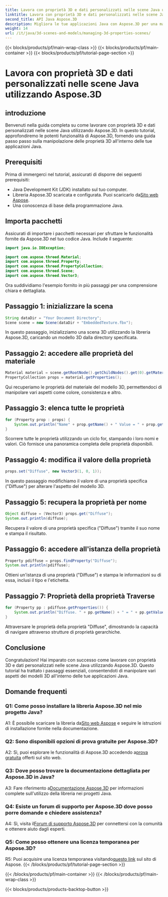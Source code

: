 ```yaml
---
title: Lavora con proprietà 3D e dati personalizzati nelle scene Java utilizzando Aspose.3D
linktitle: Lavora con proprietà 3D e dati personalizzati nelle scene Java utilizzando Aspose.3D
second_title: API Java Aspose.3D
description: Migliora le tue applicazioni Java con Aspose.3D per una manipolazione perfetta delle proprietà 3D. Segui il nostro tutorial per una guida passo passo.
weight: 14
url: /it/java/3d-scenes-and-models/managing-3d-properties-scenes/
---
```


{{< blocks/products/pf/main-wrap-class >}}
{{< blocks/products/pf/main-container >}}
{{< blocks/products/pf/tutorial-page-section >}}

# Lavora con proprietà 3D e dati personalizzati nelle scene Java utilizzando Aspose.3D

## introduzione

Benvenuti nella guida completa su come lavorare con proprietà 3D e dati personalizzati nelle scene Java utilizzando Aspose.3D. In questo tutorial, approfondiremo le potenti funzionalità di Aspose.3D, fornendo una guida passo passo sulla manipolazione delle proprietà 3D all'interno delle tue applicazioni Java.

## Prerequisiti

Prima di immergerci nel tutorial, assicurati di disporre dei seguenti prerequisiti:

- Java Development Kit (JDK) installato sul tuo computer.
-  Libreria Aspose.3D scaricata e configurata. Puoi scaricarlo da[Sito web Aspose](https://releases.aspose.com/3d/java/).
- Una conoscenza di base della programmazione Java.

## Importa pacchetti

Assicurati di importare i pacchetti necessari per sfruttare le funzionalità fornite da Aspose.3D nel tuo codice Java. Include il seguente:

```java
import java.io.IOException;

import com.aspose.threed.Material;
import com.aspose.threed.Property;
import com.aspose.threed.PropertyCollection;
import com.aspose.threed.Scene;
import com.aspose.threed.Vector3;
```

Ora suddividiamo l'esempio fornito in più passaggi per una comprensione chiara e dettagliata.

## Passaggio 1: inizializzare la scena

```java
String dataDir = "Your Document Directory";
Scene scene = new Scene(dataDir + "EmbeddedTexture.fbx");
```

In questo passaggio, inizializziamo una scena 3D utilizzando la libreria Aspose.3D, caricando un modello 3D dalla directory specificata.

## Passaggio 2: accedere alle proprietà del materiale

```java
Material material = scene.getRootNode().getChildNodes().get(0).getMaterial();
PropertyCollection props = material.getProperties();
```

Qui recuperiamo le proprietà del materiale del modello 3D, permettendoci di manipolare vari aspetti come colore, consistenza e altro.

## Passaggio 3: elenca tutte le proprietà

```java
for (Property prop : props) {
    System.out.println("Name" + prop.getName() + " Value = " + prop.getValue());
}
```

Scorrere tutte le proprietà utilizzando un ciclo for, stampando i loro nomi e valori. Ciò fornisce una panoramica completa delle proprietà disponibili.

## Passaggio 4: modifica il valore della proprietà

```java
props.set("Diffuse", new Vector3(1, 0, 1));
```

In questo passaggio modifichiamo il valore di una proprietà specifica ("Diffuse") per alterare l'aspetto del modello 3D.

## Passaggio 5: recupera la proprietà per nome

```java
Object diffuse = (Vector3) props.get("Diffuse");
System.out.println(diffuse);
```

Recupera il valore di una proprietà specifica ("Diffuse") tramite il suo nome e stampa il risultato.

## Passaggio 6: accedere all'istanza della proprietà

```java
Property pdiffuse = props.findProperty("Diffuse");
System.out.println(pdiffuse);
```

Ottieni un'istanza di una proprietà ("Diffuse") e stampa le informazioni su di essa, inclusi il tipo e l'etichetta.

## Passaggio 7: Proprietà della proprietà Traverse

```java
for (Property pp : pdiffuse.getProperties()) {
    System.out.println("Diffuse. " + pp.getName() + " = " + pp.getValue());
}
```

Attraversare le proprietà della proprietà "Diffuse", dimostrando la capacità di navigare attraverso strutture di proprietà gerarchiche.

## Conclusione

Congratulazioni! Hai imparato con successo come lavorare con proprietà 3D e dati personalizzati nelle scene Java utilizzando Aspose.3D. Questo tutorial ha trattato i passaggi essenziali, consentendoti di manipolare vari aspetti dei modelli 3D all'interno delle tue applicazioni Java.

## Domande frequenti

### Q1: Come posso installare la libreria Aspose.3D nel mio progetto Java?

 A1: È possibile scaricare la libreria da[Sito web Aspose](https://releases.aspose.com/3d/java/) e seguire le istruzioni di installazione fornite nella documentazione.

### Q2: Sono disponibili opzioni di prova gratuite per Aspose.3D?

 A2: Sì, puoi esplorare le funzionalità di Aspose.3D accedendo a[prova gratuita](https://releases.aspose.com/) offerti sul sito web.

### Q3: Dove posso trovare la documentazione dettagliata per Aspose.3D in Java?

 A3: Fare riferimento a[Documentazione Aspose.3D](https://reference.aspose.com/3d/java/) per informazioni complete sull'utilizzo della libreria nei progetti Java.

### Q4: Esiste un forum di supporto per Aspose.3D dove posso porre domande e chiedere assistenza?

A4: Sì, visita il[Forum di supporto Aspose.3D](https://forum.aspose.com/c/3d/18) per connettersi con la comunità e ottenere aiuto dagli esperti.

### Q5: Come posso ottenere una licenza temporanea per Aspose.3D?

 R5: Puoi acquisire una licenza temporanea visitando[questo link](https://purchase.aspose.com/temporary-license/) sul sito di Aspose.
{{< /blocks/products/pf/tutorial-page-section >}}

{{< /blocks/products/pf/main-container >}}
{{< /blocks/products/pf/main-wrap-class >}}

{{< blocks/products/products-backtop-button >}}

